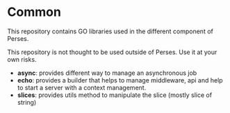 Common
======

This repository contains GO libraries used in the different component of Perses.

This repository is not thought to be used outside of Perses. Use it at your own risks.

* **async**: provides different way to manage an asynchronous job
* **echo**: provides a builder that helps to manage middleware, api and help to start a server with a context
  management.
* **slices**: provides utils method to manipulate the slice (mostly slice of string)
